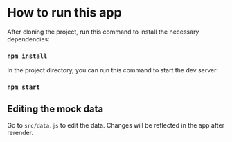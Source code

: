 # How to run this app

After cloning the project, run this command to install the necessary dependencies:

### `npm install`

In the project directory, you can run this command to start the dev server: 

### `npm start`



## Editing the mock data

Go to `src/data.js` to edit the data. Changes will be reflected in the app after rerender.

